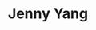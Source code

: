 ---
user: jenny
title: Jenny Yang
position: Director of Innovation, Strategy & Design
company: CBi
featured: true
---